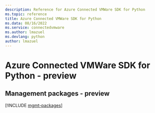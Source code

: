 ```yaml
---
description: Reference for Azure Connected VMWare SDK for Python
ms.topic: reference
title: Azure Connected VMWare SDK for Python
ms.data: 08/16/2022
ms.service: connectedvmware
ms.author: lmazuel
ms.devlang: python
author: lmazuel
---
```

# Azure Connected VMWare SDK for Python - preview

## Management packages - preview
[!INCLUDE [mgmt-packages](connected-vmware-mgmt-index.md)]